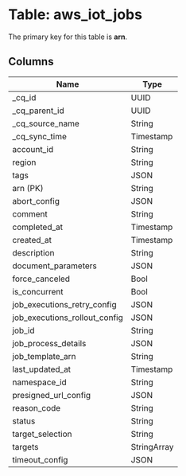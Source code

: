 # Table: aws_iot_jobs



The primary key for this table is **arn**.


## Columns
| Name          | Type          |
| ------------- | ------------- |
|_cq_id|UUID|
|_cq_parent_id|UUID|
|_cq_source_name|String|
|_cq_sync_time|Timestamp|
|account_id|String|
|region|String|
|tags|JSON|
|arn (PK)|String|
|abort_config|JSON|
|comment|String|
|completed_at|Timestamp|
|created_at|Timestamp|
|description|String|
|document_parameters|JSON|
|force_canceled|Bool|
|is_concurrent|Bool|
|job_executions_retry_config|JSON|
|job_executions_rollout_config|JSON|
|job_id|String|
|job_process_details|JSON|
|job_template_arn|String|
|last_updated_at|Timestamp|
|namespace_id|String|
|presigned_url_config|JSON|
|reason_code|String|
|status|String|
|target_selection|String|
|targets|StringArray|
|timeout_config|JSON|